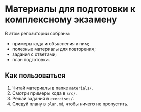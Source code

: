 # Материалы для подготовки к комплексному экзамену

В этом репозитории собраны:

- примеры кода и объяснения к ним;
- полезные материалы для повторения;
- задания с ответами;
- план подготовки.

## Как пользоваться

1. Читай материалы в папке `materials/`.
2. Смотри примеры кода в `src/`.
3. Решай задания в `exercises/`.
4. Следуй плану в `plan.md`, чтобы ничего не пропустить.